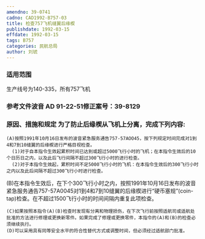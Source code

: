 ```yaml
---
amendno: 39-0741
cadno: CAD1992-B757-03
title: 检查757飞机缝翼后缘楔
publishdate: 1992-03-15
effdate: 1992-03-15
tags: B757
categories: 民航总局
author: 刘琥
---
```


### 适用范围 
生产线号为140-335，所有757飞机

<!--more-->
### 参考文件波音 AD 91-22-51修正案号：39-8129 

### 原因、措施和规定     为了防止后缘楔从飞机上分离，完成下列内容: 
    (A)按照1991年10月16日发布的波音紧急服务通告757-57AOO45，按下列规定时间完成对1到4和7到10缝翼的后缘楔进行严格目视检查。
      (1)对于自本指令生效起累积时间已达到或超过5000飞行小时的飞机；在本指令生效后的10个日历日之内，以及此后飞行间隔不超过300飞行小时的进行检查。 
      (2)对于本指令生效起，累积时间不足5000飞行小时的飞机：在本指令生效后的300飞行小时之内以及此后间隔不超过300飞行小时进行检查。 
(B)在本指令生效后，在下个300飞行小时之内，按照1991年10月16日发布的波音紧急服务通告757-57A0045对1到4和7到10缝翼的后缘楔进行“硬币塞规”(coin- tap)检查。在不超过1500飞行小时的时间间隔内重复此项检查。 

  
    (C)如果按照本指令(A)(B)检查时发现有分离和物理损伤，在下次飞行前按照适航司或适航处批准的方法进行修理或更换新零件。如果完成了修理或更换零件，本指令的(A)和(B)的检查必须继续执行。 
    (D)可以采用具有同等安全水平的符合性替代方式或调整时间，但必须经过适航部门批准。

